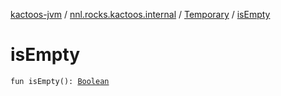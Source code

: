 [kactoos-jvm](../../index.md) / [nnl.rocks.kactoos.internal](../index.md) / [Temporary](index.md) / [isEmpty](./is-empty.md)

# isEmpty

`fun isEmpty(): `[`Boolean`](https://kotlinlang.org/api/latest/jvm/stdlib/kotlin/-boolean/index.html)